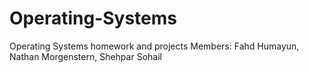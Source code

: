 # Operating-Systems
Operating Systems homework and projects
Members: Fahd Humayun, Nathan Morgenstern, Shehpar Sohail



